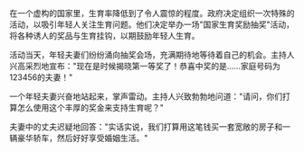 


在一个虚构的国家里，生育率降低到了令人震惊的程度。政府决定组织一次特殊的活动，以吸引年轻人关注生育问题。他们决定举办一场"国家生育奖励抽奖"活动，将各种诱人的奖品与生育挂钩，以期鼓励年轻人生育。

活动当天，年轻夫妻们纷纷涌向抽奖会场，充满期待地等待着自己的机会。主持人兴高采烈地宣布："现在是时候揭晓第一等奖了！恭喜中奖的是……家庭号码为123456的夫妻！"

一个年轻夫妻兴奋地站起来，掌声雷动。主持人兴致勃勃地问道："请问，你们打算怎么使用这个丰厚的奖金来支持生育呢？"

夫妻中的丈夫迟疑地回答："实话实说，我们打算用这笔钱买一套宽敞的房子和一辆豪华轿车，然后好好享受婚姻生活。"